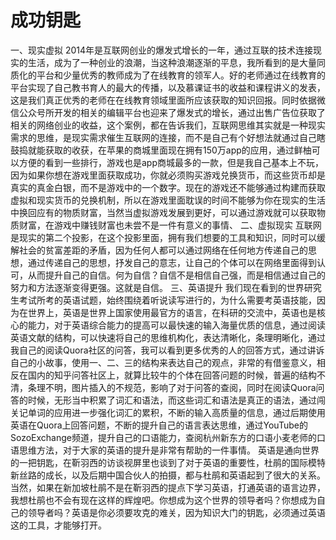 # 成功钥匙

一、现实虚拟
2014年是互联网创业的爆发式增长的一年，通过互联的技术连接现实的生活，成为了一种创业的浪潮，当这种浪潮逐渐的平息，我所看到的是大量同质化的平台和少量优秀的教师成为了在线教育的领军人。好的老师通过在线教育的平台实现了自己教书育人的最大的传播，以及慕课证书的收益和课程讲义的发表，这是我们真正优秀的老师在在线教育领域里面所应该获取的知识回报。同时依据微信公众号所开发的相关的编辑平台也迎来了爆发式的增长，通过出售广告位获取了相关的网络创业的收益，这个案例，都在告诉我们，互联网思维其实就是一种现实需求的思维，是现实需求催生互联网的连接，而不是自己有个好想法就通过自己瞎鼓捣就能获取的收获，在苹果的商城里面现在拥有150万app的应用，通过鲜柚可以方便的看到一些排行，游戏也是app商城最多的一款，但是我自己基本上不玩，因为如果你想在游戏里面获取成功，你就必须购买游戏兑换货币，而这些货币却是真实的真金白银，而不是游戏中的一个数字。现在的游戏还不能够通过构建而获取虚拟和现实货币的兑换机制，所以在游戏里面耽误的时间不能够为你在现实的生活中换回应有的物质财富，当然当虚拟游戏发展到更好，可以通过游戏就可以获取物质财富，在游戏中赚钱财富也未尝不是一件有意义的事情、
二、虚拟现实
互联网是现实的第二个投影，在这个投影里面，拥有我们想要的工具和知识，同时可以缓解社会的贫富差距的矛盾，因为任何人都可以通过网络在任何地方传递自己的思想，通过传递自己的思想，抒发自己的意志，让自己的个体可以在网络里面得到认可，从而提升自己的自信。何为自信？自信不是相信自己强，而是相信通过自己的努力和方法逐渐变得更强。这就是自信。
三、英语提升
我们现在看到的世界研究生考试所考的英语试题，始终围绕着听说读写进行的，为什么需要考英语技能，因为在世界上，英语是世界上国家使用最官方的语言，在科研的交流中，英语也是核心的能力，对于英语综合能力的提高可以最快速的输入海量优质的信息，通过阅读英语文献的结构，可以快速将自己的思维机构化，表达清晰化，条理明晰化，通过我自己的阅读Quora社区的问答，我可以看到更多优秀的人的回答方式，通过讲诉自己的小故事，使用一、二、三的结构来表达自己的观点，非常的有借鉴意义，相反在国内的知乎问答社区上，就算比较牛的个体在回答问题的时候，普遍的结构不清，条理不明，图片插入的不规范，影响了对于问答的查阅，同时在阅读Quora问答的时候，无形当中积累了词汇和语法，而这些词汇和语法是真正的语法，通过闯关记单词的应用进一步强化词汇的累积，不断的输入高质量的信息，通过后期使用英语在Quora上回答问题，不断的提升自己的语言表达思维，通过YouTube的SozoExchange频道，提升自己的口语能力，查阅杭州新东方的口语小麦老师的口语思维方法，对于大家的英语的提升是非常有帮助的一件事情。
英语是通向世界的一把钥匙，在靳羽西的访谈视屏里也谈到了对于英语的重要性，杜鹃的国际模特新丝路的成长，以及后期中国合伙人的拍摄，都与杜鹃和英语起到了很大的关系。当然，如果在新加坡杜鹃不是在靳羽西的提点下学习英语，打通英语的语言边界，我想杜鹃也不会有现在这样的辉煌吧。你想成为这个世界的领导者吗？你想成为自己的领导者吗？英语是你必须要攻克的难关，因为知识大门的钥匙，必须通过英语这的工具，才能够打开。
